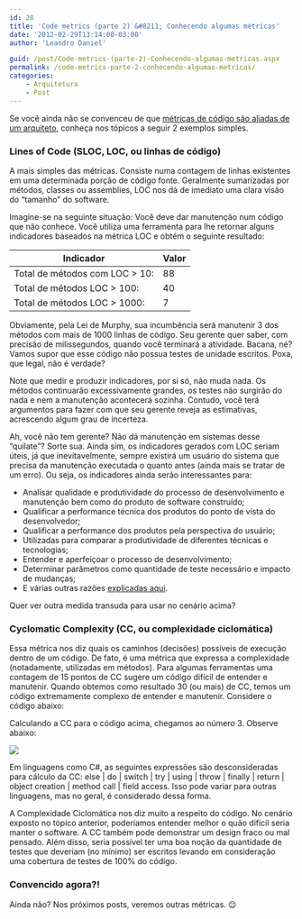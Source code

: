 ```yaml
---
id: 28
title: 'Code metrics (parte 2) &#8211; Conhecendo algumas métricas'
date: '2012-02-29T13:14:00-03:00'
author: 'Leandro Daniel'

guid: /post/Code-metrics-(parte-2)-Conhecendo-algumas-metricas.aspx
permalink: /code-metrics-parte-2-conhecendo-algumas-metricas/
categories:
    - Arquitetura
    - Post
---
```


Se você ainda não se convenceu de que [métricas de código são aliadas de um arquiteto](http://leandrodaniel.com/index.php/Code-metrics-(parte-1)-Um-aliado-do-arquiteto), conheça nos tópicos a seguir 2 exemplos simples.

### Lines of Code (SLOC, LOC, ou linhas de código)

A mais simples das métricas. Consiste numa contagem de linhas existentes em uma determinada porção de código fonte. Geralmente sumarizadas por métodos, classes ou assemblies, LOC nos dá de imediato uma clara visão do “tamanho” do software.

Imagine-se na seguinte situação: Você deve dar manutenção num código que não conhece. Você utiliza uma ferramenta para lhe retornar alguns indicadores baseados na métrica LOC e obtém o seguinte resultado:

| **Indicador** | **Valor** |
|---|---|
| Total de métodos com LOC &gt; 10: | 88 |
| Total de métodos LOC &gt; 100: | 40 |
| Total de métodos LOC &gt; 1000: | 7 |

Obviamente, pela Lei de Murphy, sua incumbência será manutenir 3 dos métodos com mais de 1000 linhas de código. Seu gerente quer saber, com precisão de milissegundos, quando você terminará a atividade. Bacana, né? Vamos supor que esse código não possua testes de unidade escritos. Poxa, que legal, não é verdade?

Note que medir e produzir indicadores, por si só, não muda nada. Os métodos continuarão excessivamente grandes, os testes não surgirão do nada e nem a manutenção acontecerá sozinha. Contudo, você terá argumentos para fazer com que seu gerente reveja as estimativas, acrescendo algum grau de incerteza.

Ah, você não tem gerente? Não dá manutenção em sistemas desse “quilate”? Sorte sua. Ainda sim, os indicadores gerados com LOC seriam úteis, já que inevitavelmente, sempre existirá um usuário do sistema que precisa da manutenção executada o quanto antes (ainda mais se tratar de um erro). Ou seja, os indicadores ainda serão interessantes para:

- Analisar qualidade e produtividade do processo de desenvolvimento e manutenção bem como do produto de software construído;
- Qualificar a performance técnica dos produtos do ponto de vista do desenvolvedor;
- Qualificar a performance dos produtos pela perspectiva do usuário;
- Utilizadas para comparar a produtividade de diferentes técnicas e tecnologias;
- Entender e aperfeiçoar o processo de desenvolvimento;
- Determinar parâmetros como quantidade de teste necessário e impacto de mudanças;
- E várias outras razões [explicadas aqui](http://leandrodaniel.com/index.php/code-metrics-parte-1-metricas-de-codigo-sao-aliadas-do-arquiteto/).

Quer ver outra medida transuda para usar no cenário acima?

### Cyclomatic Complexity (CC, ou complexidade ciclomática)

Essa métrica nos diz quais os caminhos (decisões) possíveis de execução dentro de um código. De fato, é uma métrica que expressa a complexidade (notadamente, utilizadas em métodos). Para algumas ferramentas uma contagem de 15 pontos de CC sugere um código difícil de entender e manutenir. Quando obtemos como resultado 30 (ou mais) de CC, temos um código extremamente complexo de entender e manutenir. Considere o código abaixo:

<script src="https://gist.github.com/1943844.js?file=fooMethod.cs" type="text/javascript"></script>

Calculando a CC para o código acima, chegamos ao número 3. Observe abaixo:

![](http://leandrodaniel.com/pics/CyclomaticComplexity.png)

Em linguagens como C#, as seguintes expressões são desconsideradas para cálculo da CC: else | do | switch | try | using | throw | finally | return | object creation | method call | field access. Isso pode variar para outras linguagens, mas no geral, é considerado dessa forma.

A Complexidade Ciclomática nos diz muito a respeito do código. No cenário exposto no tópico anterior, poderíamos entender melhor o quão difícil seria manter o software. A CC também pode demonstrar um design fraco ou mal pensado. Além disso, seria possível ter uma boa noção da quantidade de testes que deveriam (no mínimo) ser escritos levando em consideração uma cobertura de testes de 100% do código.

### Convencido agora?!

Ainda não? Nos próximos posts, veremos outras métricas. 😉